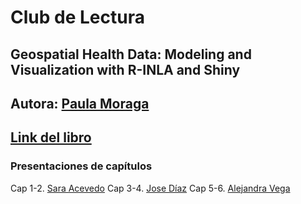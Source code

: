 # Club de Lectura
## Geospatial Health Data: Modeling and Visualization with R-INLA and Shiny
## Autora: [Paula Moraga](https://www.paulamoraga.com/)
## [Link del libro](https://www.paulamoraga.com/book-geospatial/)

### Presentaciones de capítulos

Cap 1-2. [Sara Acevedo](https://saryace.github.io/geospatial_inla/#/title-slide)
Cap 3-4. [Jose Díaz](https://github.com/Saryace/geospatial_inla/blob/main/cap3-4.pdf)
Cap 5-6. [Alejandra Vega](https://github.com/Saryace/geospatial_inla/blob/main/cap5-6.pdf)